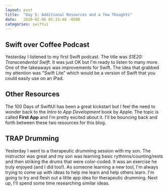 ```yaml
---
layout: post
title:  "Day 5: Additional Resources and a few Thoughts"
date:   2020-02-06 05:33:48 -0500
categories: swiftui
---
```


## Swift over Coffee Podcast

Yesterday I listened to my first Swift podcast. The title was _S1E20: Transcendental Swift_. It was just OK but I'm ready to listen to many more. One of the takeaways was improvements for Swift. The idea that grabbed my attention was "Swift Lite" which would be a version of Swift that you could easily use on an iPad. 

## Other Resources

The 100 Days of SwiftUI has been a great kickstart but I feel the need to wonder back to the _Intro to App Development_ book by Apple. The topic is called **First App** and I'm pretty excited about it. I'll be bouncing back and forth between these two resources for this blog.

## TRAP Drumming

Yesterday I went to a therapeutic drumming session with my son. The instructor was great and my son was learning basic rythmns/counting/rests and then striking the drums that were color-coded. It was an exercise he truly enjoyed (and I did too!). As someone learning a new tool, I'm always trying to come up with ideas to help me learn and help others learn. I'm going to try and flesh out a little app idea for therapeutic drumming. Next up, I'll spend some time researching similar ideas.





